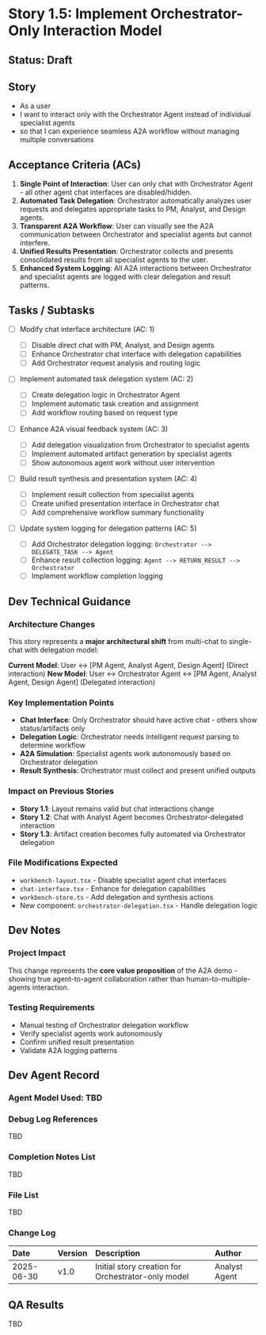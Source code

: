 # Story 1.5: Implement Orchestrator-Only Interaction Model

## Status: Draft

## Story

- As a user
- I want to interact only with the Orchestrator Agent instead of individual specialist agents
- so that I can experience seamless A2A workflow without managing multiple conversations

## Acceptance Criteria (ACs)

1. **Single Point of Interaction**: User can only chat with Orchestrator Agent - all other agent chat interfaces are disabled/hidden.
2. **Automated Task Delegation**: Orchestrator automatically analyzes user requests and delegates appropriate tasks to PM, Analyst, and Design agents.
3. **Transparent A2A Workflow**: User can visually see the A2A communication between Orchestrator and specialist agents but cannot interfere.
4. **Unified Results Presentation**: Orchestrator collects and presents consolidated results from all specialist agents to the user.
5. **Enhanced System Logging**: All A2A interactions between Orchestrator and specialist agents are logged with clear delegation and result patterns.

## Tasks / Subtasks

- [ ] Modify chat interface architecture (AC: 1)

  - [ ] Disable direct chat with PM, Analyst, and Design agents
  - [ ] Enhance Orchestrator chat interface with delegation capabilities
  - [ ] Add Orchestrator request analysis and routing logic

- [ ] Implement automated task delegation system (AC: 2)

  - [ ] Create delegation logic in Orchestrator Agent
  - [ ] Implement automatic task creation and assignment
  - [ ] Add workflow routing based on request type

- [ ] Enhance A2A visual feedback system (AC: 3)

  - [ ] Add delegation visualization from Orchestrator to specialist agents
  - [ ] Implement automated artifact generation by specialist agents
  - [ ] Show autonomous agent work without user intervention

- [ ] Build result synthesis and presentation system (AC: 4)

  - [ ] Implement result collection from specialist agents
  - [ ] Create unified presentation interface in Orchestrator chat
  - [ ] Add comprehensive workflow summary functionality

- [ ] Update system logging for delegation patterns (AC: 5)
  - [ ] Add Orchestrator delegation logging: `Orchestrator --> DELEGATE_TASK --> Agent`
  - [ ] Enhance result collection logging: `Agent --> RETURN_RESULT --> Orchestrator`
  - [ ] Implement workflow completion logging

## Dev Technical Guidance

### Architecture Changes

This story represents a **major architectural shift** from multi-chat to single-chat with delegation model:

**Current Model**: User ↔ [PM Agent, Analyst Agent, Design Agent] (Direct interaction)
**New Model**: User ↔ Orchestrator Agent ↔ [PM Agent, Analyst Agent, Design Agent] (Delegated interaction)

### Key Implementation Points

- **Chat Interface**: Only Orchestrator should have active chat - others show status/artifacts only
- **Delegation Logic**: Orchestrator needs intelligent request parsing to determine workflow
- **A2A Simulation**: Specialist agents work autonomously based on Orchestrator delegation
- **Result Synthesis**: Orchestrator must collect and present unified outputs

### Impact on Previous Stories

- **Story 1.1**: Layout remains valid but chat interactions change
- **Story 1.2**: Chat with Analyst Agent becomes Orchestrator-delegated interaction
- **Story 1.3**: Artifact creation becomes fully automated via Orchestrator delegation

### File Modifications Expected

- `workbench-layout.tsx` - Disable specialist agent chat interfaces
- `chat-interface.tsx` - Enhance for delegation capabilities
- `workbench-store.ts` - Add delegation and synthesis actions
- New component: `orchestrator-delegation.tsx` - Handle delegation logic

## Dev Notes

### Project Impact

This change represents the **core value proposition** of the A2A demo - showing true agent-to-agent collaboration rather than human-to-multiple-agents interaction.

### Testing Requirements

- Manual testing of Orchestrator delegation workflow
- Verify specialist agents work autonomously
- Confirm unified result presentation
- Validate A2A logging patterns

## Dev Agent Record

### Agent Model Used: TBD

### Debug Log References

TBD

### Completion Notes List

TBD

### File List

TBD

### Change Log

| Date       | Version | Description                                        | Author        |
| :--------- | :------ | :------------------------------------------------- | :------------ |
| 2025-06-30 | v1.0    | Initial story creation for Orchestrator-only model | Analyst Agent |

## QA Results

TBD
